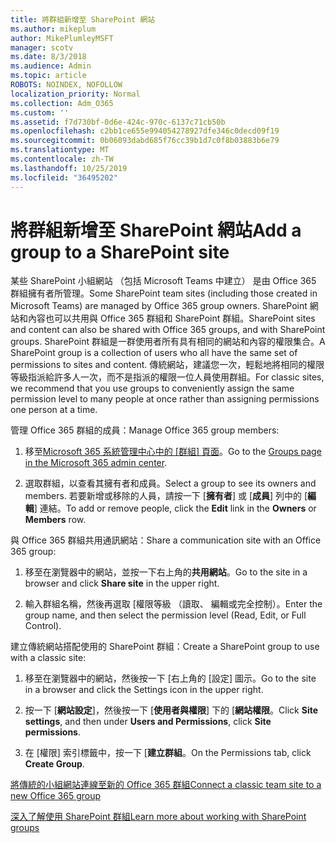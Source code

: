 ```yaml
---
title: 將群組新增至 SharePoint 網站
ms.author: mikeplum
author: MikePlumleyMSFT
manager: scotv
ms.date: 8/3/2018
ms.audience: Admin
ms.topic: article
ROBOTS: NOINDEX, NOFOLLOW
localization_priority: Normal
ms.collection: Adm_O365
ms.custom: ''
ms.assetid: f7d730bf-0d6e-424c-970c-6137c71cb50b
ms.openlocfilehash: c2bb1ce655e994054278927dfe346c0decd09f19
ms.sourcegitcommit: 0b06093dabd685f76cc39b1d7c0f8b03883b6e79
ms.translationtype: MT
ms.contentlocale: zh-TW
ms.lasthandoff: 10/25/2019
ms.locfileid: "36495202"
---
```

# <a name="add-a-group-to-a-sharepoint-site"></a><span data-ttu-id="616a6-102">將群組新增至 SharePoint 網站</span><span class="sxs-lookup"><span data-stu-id="616a6-102">Add a group to a SharePoint site</span></span>

<span data-ttu-id="616a6-103">某些 SharePoint 小組網站 （包括 Microsoft Teams 中建立） 是由 Office 365 群組擁有者所管理。</span><span class="sxs-lookup"><span data-stu-id="616a6-103">Some SharePoint team sites (including those created in Microsoft Teams) are managed by Office 365 group owners.</span></span> <span data-ttu-id="616a6-104">SharePoint 網站和內容也可以共用與 Office 365 群組和 SharePoint 群組。</span><span class="sxs-lookup"><span data-stu-id="616a6-104">SharePoint sites and content can also be shared with Office 365 groups, and with SharePoint groups.</span></span> <span data-ttu-id="616a6-105">SharePoint 群組是一群使用者所有具有相同的網站和內容的權限集合。</span><span class="sxs-lookup"><span data-stu-id="616a6-105">A SharePoint group is a collection of users who all have the same set of permissions to sites and content.</span></span> <span data-ttu-id="616a6-106">傳統網站，建議您一次，輕鬆地將相同的權限等級指派給許多人一次，而不是指派的權限一位人員使用群組。</span><span class="sxs-lookup"><span data-stu-id="616a6-106">For classic sites, we recommend that you use groups to conveniently assign the same permission level to many people at once rather than assigning permissions one person at a time.</span></span>
  
<span data-ttu-id="616a6-107">管理 Office 365 群組的成員：</span><span class="sxs-lookup"><span data-stu-id="616a6-107">Manage Office 365 group members:</span></span>
  
1. <span data-ttu-id="616a6-108">移至[Microsoft 365 系統管理中心中的 [群組] 頁面](https://portal.office.com/adminportal/home#/groups)。</span><span class="sxs-lookup"><span data-stu-id="616a6-108">Go to the [Groups page in the Microsoft 365 admin center](https://portal.office.com/adminportal/home#/groups).</span></span>
    
2. <span data-ttu-id="616a6-109">選取群組，以查看其擁有者和成員。</span><span class="sxs-lookup"><span data-stu-id="616a6-109">Select a group to see its owners and members.</span></span> <span data-ttu-id="616a6-110">若要新增或移除的人員，請按一下 [**擁有者**] 或 [**成員**] 列中的 [**編輯**] 連結。</span><span class="sxs-lookup"><span data-stu-id="616a6-110">To add or remove people, click the **Edit** link in the **Owners** or **Members** row.</span></span> 
    
<span data-ttu-id="616a6-111">與 Office 365 群組共用通訊網站：</span><span class="sxs-lookup"><span data-stu-id="616a6-111">Share a communication site with an Office 365 group:</span></span>
  
1. <span data-ttu-id="616a6-112">移至在瀏覽器中的網站，並按一下右上角的**共用網站**。</span><span class="sxs-lookup"><span data-stu-id="616a6-112">Go to the site in a browser and click **Share site** in the upper right.</span></span> 
    
2. <span data-ttu-id="616a6-113">輸入群組名稱，然後再選取 [權限等級 （讀取、 編輯或完全控制）。</span><span class="sxs-lookup"><span data-stu-id="616a6-113">Enter the group name, and then select the permission level (Read, Edit, or Full Control).</span></span>
    
<span data-ttu-id="616a6-114">建立傳統網站搭配使用的 SharePoint 群組：</span><span class="sxs-lookup"><span data-stu-id="616a6-114">Create a SharePoint group to use with a classic site:</span></span>
  
1. <span data-ttu-id="616a6-115">移至在瀏覽器中的網站，然後按一下 [右上角的 [設定] 圖示。</span><span class="sxs-lookup"><span data-stu-id="616a6-115">Go to the site in a browser and click the Settings icon in the upper right.</span></span>
    
2. <span data-ttu-id="616a6-116">按一下 [**網站設定**]，然後按一下 [**使用者與權限**] 下的 [**網站權限**。</span><span class="sxs-lookup"><span data-stu-id="616a6-116">Click **Site settings**, and then under **Users and Permissions**, click **Site permissions**.</span></span>
    
3. <span data-ttu-id="616a6-117">在 [權限] 索引標籤中，按一下 [**建立群組**。</span><span class="sxs-lookup"><span data-stu-id="616a6-117">On the Permissions tab, click **Create Group**.</span></span>
    
[<span data-ttu-id="616a6-118">將傳統的小組網站連線至新的 Office 365 群組</span><span class="sxs-lookup"><span data-stu-id="616a6-118">Connect a classic team site to a new Office 365 group</span></span>](https://go.microsoft.com/fwlink/?linkid=2008654)
  
[<span data-ttu-id="616a6-119">深入了解使用 SharePoint 群組</span><span class="sxs-lookup"><span data-stu-id="616a6-119">Learn more about working with SharePoint groups</span></span>](https://go.microsoft.com/fwlink/?linkid=874658)
  

